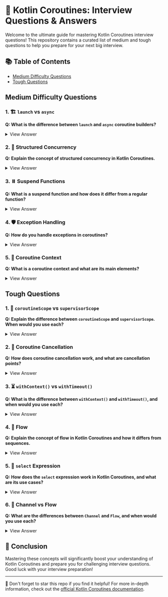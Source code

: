 # 🚀 Kotlin Coroutines: Interview Questions & Answers

Welcome to the ultimate guide for mastering Kotlin Coroutines interview questions! This repository contains a curated list of medium and tough questions to help you prepare for your next big interview.

## 📚 Table of Contents

- [Medium Difficulty Questions](#medium-difficulty-questions)
- [Tough Questions](#tough-questions)

## Medium Difficulty Questions

### 1. 🏗️ `launch` vs `async`

**Q: What is the difference between `launch` and `async` coroutine builders?**

<details>
<summary>View Answer</summary>

Both `launch` and `async` are coroutine builders, but they have different use cases:
- `launch`:
  - Starts a coroutine that doesn't return a result
  - Returns a `Job` object
- `async`:
  - Used when you need to return a result from the coroutine
  - Returns a `Deferred` object (a light-weight non-blocking future)

</details>

### 2. 🏢 Structured Concurrency

**Q: Explain the concept of structured concurrency in Kotlin Coroutines.**

<details>
<summary>View Answer</summary>

Structured concurrency is a design principle ensuring that coroutines are not lost or leaked:
- Coroutines follow a parent-child hierarchy
- When a parent coroutine is cancelled, all its child coroutines are cancelled too
- A parent coroutine waits for all its children to complete before completing itself

This helps in managing the lifetime of coroutines and prevents resource leaks.

</details>

### 3. ⏸️ Suspend Functions

**Q: What is a suspend function and how does it differ from a regular function?**

<details>
<summary>View Answer</summary>

A suspend function is a function that can be paused and resumed. Key differences:
- Marked with the `suspend` keyword
- Can only be called from within a coroutine or another suspend function
- Can use other suspend functions like `delay()` without blocking the thread
- Transformed into a state machine by the Kotlin compiler

</details>

### 4. 🛡️ Exception Handling

**Q: How do you handle exceptions in coroutines?**

<details>
<summary>View Answer</summary>

Exceptions in coroutines can be handled using:
- Try-catch blocks within the coroutine
- `CoroutineExceptionHandler` for uncaught exceptions
- `SupervisorJob` to prevent sibling coroutines from cancelling each other
- `runCatching` for functional-style exception handling

</details>

### 5. 🧩 Coroutine Context

**Q: What is a coroutine context and what are its main elements?**

<details>
<summary>View Answer</summary>

A coroutine context is a set of elements that define the behavior of a coroutine. Main elements include:
- Job: Controls the lifecycle of the coroutine
- Dispatcher: Determines which thread(s) the coroutine runs on
- CoroutineName: Assigns a name to the coroutine for debugging purposes
- CoroutineExceptionHandler: Handles uncaught exceptions

</details>

## Tough Questions

### 1. 🔬 `coroutineScope` vs `supervisorScope`

**Q: Explain the difference between `coroutineScope` and `supervisorScope`. When would you use each?**

<details>
<summary>View Answer</summary>

Both create a new coroutine scope, but differ in exception handling:

`coroutineScope`:
- Cancels all children if any child fails
- Propagates the exception to its parent
- Use for all-or-nothing execution of child coroutines

`supervisorScope`:
- Doesn't cancel other children when one fails
- Doesn't propagate exceptions to its parent automatically
- Use for independent execution of child coroutines

Use `coroutineScope` for dependent tasks, `supervisorScope` for independent tasks.

</details>

### 2. 🚫 Coroutine Cancellation

**Q: How does coroutine cancellation work, and what are cancellation points?**

<details>
<summary>View Answer</summary>

Coroutine cancellation works cooperatively:
1. Job's state changes to cancelling
2. `CancellationException` is thrown at the next cancellation point
3. Coroutine runs its cancellation logic and terminates

Cancellation points are typically suspend functions like `yield()`, `delay()`, or `withContext()`.

To make computations cancellable, periodically check `isActive` flag or call `yield()`.

</details>

### 3. ⏳ `withContext()` vs `withTimeout()`

**Q: What is the difference between `withContext()` and `withTimeout()`, and when would you use each?**

<details>
<summary>View Answer</summary>

- `withContext(context) { ... }`: Switches the context of a coroutine
  - Use to change dispatchers (e.g., moving to a background thread)

- `withTimeout(timeMillis) { ... }`: Sets a timeout for a block of suspending code
  - Throws `TimeoutCancellationException` if exceeded
  - Use to limit execution time of an operation

</details>

### 4. 🌊 Flow

**Q: Explain the concept of flow in Kotlin Coroutines and how it differs from sequences.**

<details>
<summary>View Answer</summary>

Flow is for handling streams of asynchronous data. Differences from sequences:
- Asynchronous (sequences are synchronous)
- Can emit values computed asynchronously
- Supports back-pressure out of the box
- Has built-in cancellation support
- Can use coroutine contexts and dispatchers

Used for handling streams from async operations like network requests or database queries.

</details>

### 5. 🔀 `select` Expression

**Q: How does the `select` expression work in Kotlin Coroutines, and what are its use cases?**

<details>
<summary>View Answer</summary>

`select` allows awaiting multiple suspending functions simultaneously, selecting the first available. Use cases:
- Receiving from multiple channels
- Combining timeouts with other operations
- Racing multiple asynchronous operations

Example:
```kotlin
select<Unit> {
    channel1.onReceive { value ->
        println("Received from channel1: $value")
    }
    channel2.onReceive { value ->
        println("Received from channel2: $value")
    }
}
```

</details>

### 6. 📡 Channel vs Flow

**Q: What are the differences between `Channel` and `Flow`, and when would you use each?**

<details>
<summary>View Answer</summary>

Channels:
- Hot streams (active even without collectors)
- Multiple senders and receivers
- For coroutine-to-coroutine communication
- Built-in back-pressure support

Flows:
- Cold streams (only active when collected)
- Single sender, multiple collectors
- For asynchronous data streaming
- Rich set of operators for data manipulation

Use Channels for coroutine communication or shared event streams. Use Flow for async sequences, especially with functional-style operations.

</details>

## 🎉 Conclusion

Mastering these concepts will significantly boost your understanding of Kotlin Coroutines and prepare you for challenging interview questions. Good luck with your interview preparation!

---

📌 Don't forget to star this repo if you find it helpful! For more in-depth information, check out the [official Kotlin Coroutines documentation](https://kotlinlang.org/docs/coroutines-overview.html).

